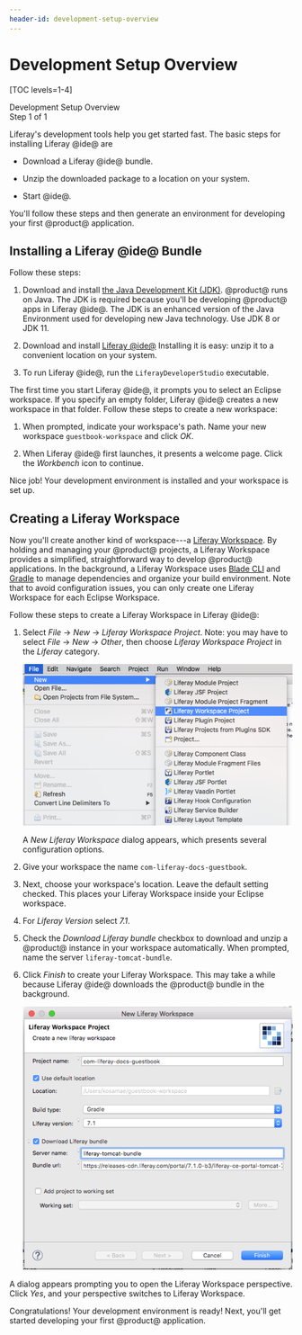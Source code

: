 ```yaml
---
header-id: development-setup-overview
---
```


# Development Setup Overview

[TOC levels=1-4]

<div class="learn-path-step">
    <p>Development Setup Overview<br>Step 1 of 1</p>
</div>

Liferay's development tools help you get started fast. The basic steps for
installing Liferay @ide@ are

* Download a Liferay @ide@ bundle. 

* Unzip the downloaded package to a location on your system. 

* Start @ide@. 

You'll follow these steps and then generate an environment for developing your 
first @product@ application. 

## Installing a Liferay @ide@ Bundle

Follow these steps: 

1.  Download and install 
    [the Java Development Kit (JDK)](http://www.oracle.com/technetwork/java/javase/downloads/index.html). 
    @product@ runs on Java. The JDK is required because you'll be developing
    @product@ apps in Liferay @ide@. The JDK is an enhanced version of the Java
    Environment used for developing new Java technology. Use JDK 8 or JDK 11. 

2.  Download and install 
    [Liferay @ide@](/docs/7-1/tutorials/-/knowledge_base/t/installing-liferay-ide)
    Installing it is easy: unzip it to a convenient location on your system. 

3. To run Liferay @ide@, run the `LiferayDeveloperStudio` executable. 

The first time you start Liferay @ide@, it prompts you to select an Eclipse
workspace.  If you specify an empty folder, Liferay @ide@ creates a new
workspace in that folder. Follow these steps to create a new workspace:

1.  When prompted, indicate your workspace's path. Name your new workspace 
    `guestbook-workspace` and click *OK*. 

2.  When Liferay @ide@ first launches, it presents a welcome page. Click the
    *Workbench* icon to continue. 

Nice job! Your development environment is installed and your workspace is set 
up. 

## Creating a Liferay Workspace

Now you'll create another kind of workspace---a 
[Liferay Workspace](/docs/7-1/tutorials/-/knowledge_base/t/liferay-workspace). 
By holding and managing your @product@ projects, a Liferay Workspace provides a 
simplified, straightforward way to develop @product@ applications. In the 
background, a Liferay Workspace uses 
[Blade CLI](/docs/7-1/tutorials/-/knowledge_base/t/blade-cli) and 
[Gradle](https://gradle.org/) to manage dependencies and organize your build 
environment. Note that to avoid configuration issues, you can only create one 
Liferay Workspace for each Eclipse Workspace. 

Follow these steps to create a Liferay Workspace in Liferay @ide@:

1.  Select *File* &rarr; *New* &rarr; *Liferay Workspace Project*. Note: you may 
    have to select *File* &rarr; *New* &rarr; *Other*, then choose *Liferay 
    Workspace Project* in the *Liferay* category. 

    ![Figure 1: By selecting *Liferay Workspace*, you begin the process of creating a new workspace for your @product@ projects.](../../../images/selecting-liferay-workspace.png)

    A *New Liferay Workspace* dialog appears, which presents several 
    configuration options. 

2.  Give your workspace the name `com-liferay-docs-guestbook`. 

3.  Next, choose your workspace's location. Leave the default setting checked. 
    This places your Liferay Workspace inside your Eclipse workspace. 
 
4.  For *Liferay Version* select *7.1*.

5.  Check the *Download Liferay bundle* checkbox to download and 
	unzip a @product@ instance in your workspace automatically.  When prompted,
	name the server `liferay-tomcat-bundle`. 

6.  Click *Finish* to create your Liferay Workspace. This may take a while 
    because Liferay @ide@ downloads the @product@ bundle in the background. 

    ![Figure 2: Liferay @ide@ provides an easy-to-follow menu to create your Liferay Workspace.](../../../images/guestbook-workspace-menu.png)

A dialog appears prompting you to open the Liferay Workspace perspective. Click 
*Yes*, and your perspective switches to Liferay Workspace. 

Congratulations! Your development environment is ready! Next, you'll get started 
developing your first @product@ application. 
